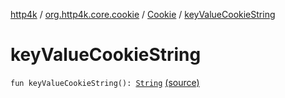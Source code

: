 [http4k](../../index.md) / [org.http4k.core.cookie](../index.md) / [Cookie](index.md) / [keyValueCookieString](./key-value-cookie-string.md)

# keyValueCookieString

`fun keyValueCookieString(): `[`String`](https://kotlinlang.org/api/latest/jvm/stdlib/kotlin/-string/index.html) [(source)](https://github.com/http4k/http4k/blob/master/http4k-core/src/main/kotlin/org/http4k/core/cookie/Cookie.kt#L81)